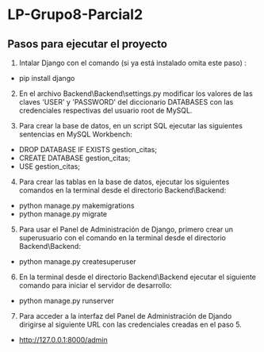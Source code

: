 # LP-Grupo8-Parcial2
## Pasos para ejecutar el proyecto
1. Intalar Django con el comando (si ya está instalado omita este paso) :
- pip install django

2. En el archivo Backend\Backend\settings.py modificar los valores de las claves 'USER' y 'PASSWORD' del diccionario DATABASES con las credenciales respectivas del usuario root de MySQL.

3. Para crear la base de datos, en un script SQL ejecutar las siguientes sentencias en MySQL Workbench:
- DROP DATABASE IF EXISTS gestion_citas;
- CREATE DATABASE gestion_citas;
- USE gestion_citas;

4. Para crear las tablas en la base de datos, ejecutar los siguientes comandos en la terminal desde el directorio Backend\Backend:
- python manage.py makemigrations
- python manage.py migrate

5. Para usar el Panel de Administración de Django, primero crear un superusuario con el comando en la terminal desde el directorio Backend\Backend:
- python manage.py createsuperuser

6. En la terminal desde el directorio Backend\Backend ejecutar el siguiente comando para iniciar el servidor de desarrollo:
- python manage.py runserver

7. Para acceder a la interfaz del Panel de Administración de Djando dirigirse al siguiente URL con las credenciales creadas en el paso 5.
- http://127.0.0.1:8000/admin
